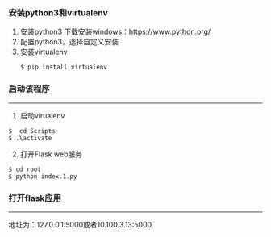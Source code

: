 ### 安装python3和virtualenv
1. 安装python3
   下载安装windows：https://www.python.org/
2. 配置python3，选择自定义安装
3. 安装virtualenv
    ```
    $ pip install virtualenv
    ```

### 启动该程序

---

1. 启动virualenv   
```
$  cd Scripts
$ .\activate
```
2. 打开Flask web服务
```
$ cd root
$ python index.1.py
```

### 打开flask应用
---
地址为：127.0.0.1:5000或者10.100.3.13:5000
